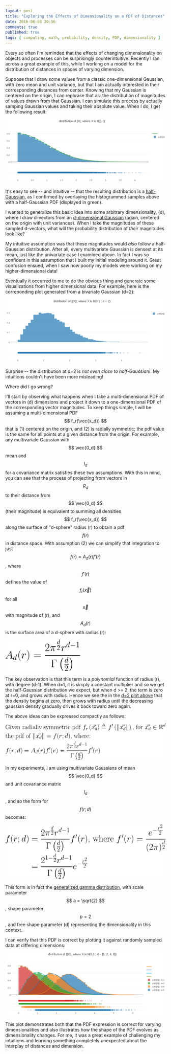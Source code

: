 ```yaml
---
layout: post
title: "Exploring the Effects of Dimensionality on a PDF of Distances"
date: 2016-06-08 20:56
comments: true
published: true
tags: [ computing, math, probability, density, PDF, dimensionality ]
---
```


Every so often I'm reminded that the effects of changing dimensionality on objects and processes can be surprisingly counterintuitive.  Recently I ran across a great example of this, while I working on a model for the distribution of distances in spaces of varying dimension.

Suppose that I draw some values from a classic one-dimensional Gaussian, with zero mean and unit variance, but that I am actually interested in their corresponding distances from center.  Knowing that my Gaussian is centered on the origin, I can rephrase that as: the distribution of magnitudes of values drawn from that Gaussian.  I can simulate this process by actually samping Gaussian values and taking their absolute value.  When I do, I get the following result:

![Figure 1](/assets/images/dist_dist/figure1.png)

It's easy to see -- and intuitive -- that the resulting distribution is a [half-Gaussian](https://en.wikipedia.org/wiki/Half-normal_distribution), as I confirmed by overlaying the histogrammed samples above with a half-Gaussian PDF (displayed in green).

I wanted to generalize this basic idea into some arbitrary dimensionality, (d), where I draw d-vectors from an [d-dimensional Gaussian](https://en.wikipedia.org/wiki/Multivariate_normal_distribution) (again, centered on the origin with unit variances). When I take the magnitudes of these sampled d-vectors, what will the probability distribution of _their_ magnitudes look like?

My intuitive assumption was that these magnitudes would _also_ follow a half-Gaussian distribution.  After all, every multivariate Gaussian is densest at its mean, just like the univariate case I examined above.  In fact I was so confident in this assumption that I built my initial modeling around it.  Great confusion ensued, when I saw how poorly my models were working on my higher-dimensional data!

Eventually it occurred to me to do the obvious thing and generate some visualizations from higher dimensional data.  For example, here is the correponding plot generated from a bivariate Gaussian (d=2):

<a name="figure2"></a>
![Figure 2](/assets/images/dist_dist/figure2.png)

Surprise -- the distribution at d=2 is _not even close to half-Gaussian!_.  My intuitions couldn't have been more misleading!

Where did I go wrong?

I'll start by observing what happens when I take a multi-dimensional PDF of vectors in (d) dimensions and project it down to a one-dimensional PDF of the corresponding vector magnitudes.
To keep things simple, I will be assuming a multi-dimensional PDF $$ f_r(\vec{x_d}) $$ that is (1) centered on the origin, and (2) is radially symmetric;
the pdf value is the same for all points at a given distance from the origin.
For example, any multivariate Gaussian with $$ \vec{0_d} $$ mean and $$ I_d $$ for a covariance matrix satisfies these two assumptions.
With this in mind, you can see that the process of projecting from vectors in $$ R_d $$ to their distance from $$ \vec{0_d} $$ (their magnitude) is equivalent to summing all densities $$ f_r(\vec{x_d}) $$ along the surface of "d-sphere" radius (r) to obtain a pdf $$ f(r) $$ in distance space.
With assumption (2) we can simplify that integration to just $$ f(r) = A_d(r)f'(r) $$ , where $$ f'(r) $$ defines the value of $$ f_r(\vec{x}) $$ for all $$ \vec{x} $$ with magnitude of (r), and $$ A_d(r) $$ is the surface area of a d-sphere with radius (r):

![Figure 3](/assets/images/dist_dist/ztrlusa.png)

The key observation is that this term is a _polynomial_ function of radius (r), with degree (d-1).  When d=1, it is simply a constant multiplier and so we get the half-Gaussian distribution we expect, but when <nobr>d >= 2</nobr>, the term is zero at r=0, and grows with radius.  Hence we see the in the [d=2 plot above](#figure2) that the density begins at zero, then grows with radius until the decreasing gaussian density gradually drives it back toward zero again.

The above ideas can be expressed compactly as follows:

![Figure 4](/assets/images/dist_dist/jukgy85.png)

In my experiments, I am using multivariate Gaussians of mean $$ \vec{0_d} $$ and unit covariance matrix $$ I_d $$ , and so the form for $$ f(r;d) $$ becomes:

![Figure 4](/assets/images/dist_dist/gwwv5a5.png)

This form is in fact the [generalized gamma distribution](https://en.wikipedia.org/wiki/Generalized_gamma_distribution), with scale parameter $$ a = \sqrt{2} $$ , shape parameter $$ p = 2 $$, and free shape parameter (d) representing the dimensionality in this context.

I can verify that this PDF is correct by plotting it against randomly sampled data at differing dimensions:

![Figure 5](/assets/images/dist_dist/figure3.png)

This plot demonstrates both that the PDF expression is correct for varying dimensionalities and also illustrates how the shape of the PDF evolves as dimensionality changes.  For me, it was a great example of challenging my intuitions and learning something completely unexpected about the interplay of distances and dimension.
